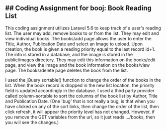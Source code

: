 <h2>## Coding Assignment for booj: Book Reading List</h2>

<p>This coding assignment utilizes Laravel 5.6 to keep track of a user's reading list. The user may add, remove books to or from the list. They may edit and view individual books. The books/add page allows the user to enter the Title, Author, Publication Date and select an Image to upload. Upon creation, the book is given a reading priority equal to the last record id+1. The info is stored in a database, and the image is stored in the public/images directory. They may edit this information on the books/edit page, and view the image and the book information on the books/view page. The books/delete page deletes the book from the list.

I used the jQuery sortable() function to change the order of the books in the list. When the book record is dropped in the new list location, the priority field is updated accordingly in the database. I used a third party provider called column-sortable to sort the columns of the book list by Author, Title and Publication Date. (One 'bug' that is not really a bug, is that when you have clicked on any of the sort links, then change the order of the list, then click refresh, it will appear the priority level has not changed. However, if you remove the GET variables from the url, so it just reads .../books, then you will see the changes.)</p>